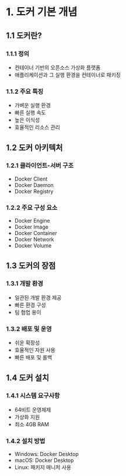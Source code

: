 # 1. 도커 기본 개념

## 1.1 도커란?

### 1.1.1 정의
- 컨테이너 기반의 오픈소스 가상화 플랫폼
- 애플리케이션과 그 실행 환경을 컨테이너로 패키징

### 1.1.2 주요 특징
- 가벼운 실행 환경
- 빠른 실행 속도
- 높은 이식성
- 효율적인 리소스 관리

## 1.2 도커 아키텍처

### 1.2.1 클라이언트-서버 구조
- Docker Client
- Docker Daemon
- Docker Registry

### 1.2.2 주요 구성 요소
- Docker Engine
- Docker Image
- Docker Container
- Docker Network
- Docker Volume

## 1.3 도커의 장점

### 1.3.1 개발 환경
- 일관된 개발 환경 제공
- 빠른 환경 구성
- 팀 협업 용이

### 1.3.2 배포 및 운영
- 쉬운 확장성
- 효율적인 자원 사용
- 빠른 배포 및 롤백

## 1.4 도커 설치

### 1.4.1 시스템 요구사항
- 64비트 운영체제
- 가상화 지원
- 최소 4GB RAM

### 1.4.2 설치 방법
- Windows: Docker Desktop
- macOS: Docker Desktop
- Linux: 패키지 매니저 사용